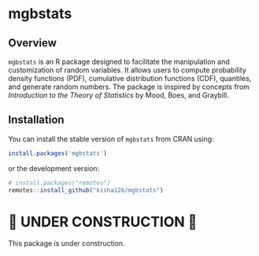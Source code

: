 # mgbstats

## Overview

`mgbstats` is an R package designed to facilitate the manipulation and customization of random variables. It allows users to compute probability density functions (PDF), cumulative distribution functions (CDF), quantiles, and generate random numbers. The package is inspired by concepts from *Introduction to the Theory of Statistics* by Mood, Boes, and Graybill.

## Installation

You can install the stable version of `mgbstats` from CRAN using:

```r
install.packages('mgbstats')
```

or the development version:

```r
# install.packages("remotes")
remotes::install_github("kisha126/mgbstats")
```

# 🚧 UNDER CONSTRUCTION 🚧

This package is under construction.
